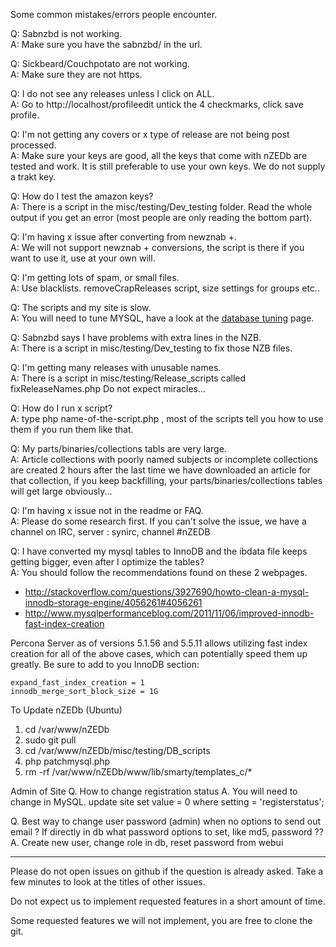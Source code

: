 Some common mistakes/errors people encounter.

Q: Sabnzbd is not working.  
A: Make sure you have the sabnzbd/ in the url.

Q: Sickbeard/Couchpotato are not working.  
A: Make sure they are not https.

Q: I do not see any releases unless I click on ALL.  
A: Go to http://localhost/profileedit untick the 4 checkmarks, click save profile.

Q: I'm not getting any covers or x type of release are not being post processed.  
A: Make sure your keys are good, all the keys that come with nZEDb are tested and work. It is still preferable to use your own keys. We do not supply a trakt key.

Q: How do I test the amazon keys?  
A: There is a script in the misc/testing/Dev_testing folder. Read the whole output if you get an error (most people are only reading the bottom part).

Q: I'm having x issue after converting from newznab +.  
A: We will not support newznab + conversions, the script is there if you want to use it, use at your own will.

Q: I'm getting lots of spam, or small files.   
A: Use blacklists. removeCrapReleases script, size settings for groups etc..

Q: The scripts and my site is slow.   
A: You will need to tune MYSQL, have a look at the [database tuning](https://github.com/nZEDb/nZEDb/wiki/Database-tuning) page.

Q: Sabnzbd says I have problems with extra lines in the NZB.    
A: There is a script in misc/testing/Dev_testing to fix those NZB files.

Q: I'm getting many releases with unusable names.   
A: There is a script in misc/testing/Release_scripts called fixReleaseNames.php
   Do not expect miracles...
 
Q: How do I run x script?   
A: type php name-of-the-script.php , most of the scripts tell you how to use them if you run them like that.

Q: My parts/binaries/collections tabls are very large.    
A: Article collections with poorly named subjects or incomplete collections are created 2 hours after the last time we have downloaded an article for that collection,
   if you keep backfilling, your parts/binaries/collections tables will get large obviously...

Q: I'm having x issue not in the readme or FAQ.    
A: Please do some research first. If you can't solve the issue, we have a channel on IRC, server : synirc, channel #nZEDB

Q: I have converted my mysql tables to InnoDB and the ibdata file keeps getting bigger, even after I optimize the tables?    
A: You should follow the recommendations found on these 2 webpages.
* http://stackoverflow.com/questions/3927690/howto-clean-a-mysql-innodb-storage-engine/4056261#4056261   
* http://www.mysqlperformanceblog.com/2011/11/06/improved-innodb-fast-index-creation   

Percona Server as of versions 5.1.56 and 5.5.11 allows utilizing fast index creation for all of the above cases, which can potentially speed them up greatly. Be sure to add to you InnoDB section: 
```
expand_fast_index_creation = 1   
innodb_merge_sort_block_size = 1G
```
To Update nZEDb (Ubuntu)
1. cd /var/www/nZEDb
2. sudo git pull
3. cd /var/www/nZEDb/misc/testing/DB_scripts
4. php patchmysql.php
5. rm -rf /var/www/nZEDb/www/lib/smarty/templates_c/*

Admin of Site
Q. How to change registration status 
A. You will need to change in MySQL.
update site set value = 0 where setting = 'registerstatus'; 

Q. Best way to change user password (admin) when no options to send out email ? If directly in db what password options to set, like md5, password ?? 
A. Create new user, change role in db, reset password from webui



************************************************

Please do not open issues on github if the question is already asked. Take a few minutes to look at the titles of other issues. 

Do not expect us to implement requested features in a short amount of time.  

Some requested features we will not implement, you are free to clone the git. 
